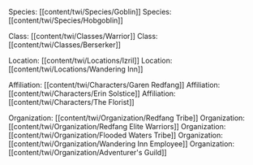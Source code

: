 Species: [[content/twi/Species/Goblin]]
Species: [[content/twi/Species/Hobgoblin]]

Class: [[content/twi/Classes/Warrior]]
Class: [[content/twi/Classes/Berserker]]

Location: [[content/twi/Locations/Izril]]
Location: [[content/twi/Locations/Wandering Inn]]

Affiliation: [[content/twi/Characters/Garen Redfang]]
Affiliation: [[content/twi/Characters/Erin Solstice]]
Affiliation: [[content/twi/Characters/The Florist]]

Organization: [[content/twi/Organization/Redfang Tribe]]
Organization: [[content/twi/Organization/Redfang Elite Warriors]]
Organization: [[content/twi/Organization/Flooded Waters Tribe]]
Organization: [[content/twi/Organization/Wandering Inn Employee]]
Organization: [[content/twi/Organization/Adventurer's Guild]]


